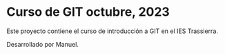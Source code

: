 # Curso de GIT octubre, 2023

Este proyecto contiene el curso de introducción a GIT en el IES Trassierra.

Desarrollado por Manuel.
